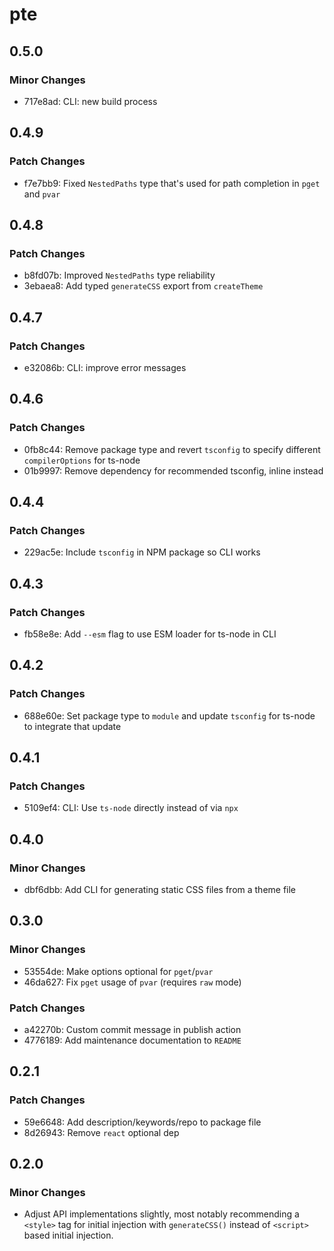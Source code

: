 # pte

## 0.5.0

### Minor Changes

- 717e8ad: CLI: new build process

## 0.4.9

### Patch Changes

- f7e7bb9: Fixed `NestedPaths` type that's used for path completion in `pget` and `pvar`

## 0.4.8

### Patch Changes

- b8fd07b: Improved `NestedPaths` type reliability
- 3ebaea8: Add typed `generateCSS` export from `createTheme`

## 0.4.7

### Patch Changes

- e32086b: CLI: improve error messages

## 0.4.6

### Patch Changes

- 0fb8c44: Remove package type and revert `tsconfig` to specify different `compilerOptions` for ts-node
- 01b9997: Remove dependency for recommended tsconfig, inline instead

## 0.4.4

### Patch Changes

- 229ac5e: Include `tsconfig` in NPM package so CLI works

## 0.4.3

### Patch Changes

- fb58e8e: Add `--esm` flag to use ESM loader for ts-node in CLI

## 0.4.2

### Patch Changes

- 688e60e: Set package type to `module` and update `tsconfig` for ts-node to integrate that update

## 0.4.1

### Patch Changes

- 5109ef4: CLI: Use `ts-node` directly instead of via `npx`

## 0.4.0

### Minor Changes

- dbf6dbb: Add CLI for generating static CSS files from a theme file

## 0.3.0

### Minor Changes

- 53554de: Make options optional for `pget`/`pvar`
- 46da627: Fix `pget` usage of `pvar` (requires `raw` mode)

### Patch Changes

- a42270b: Custom commit message in publish action
- 4776189: Add maintenance documentation to `README`

## 0.2.1

### Patch Changes

- 59e6648: Add description/keywords/repo to package file
- 8d26943: Remove `react` optional dep

## 0.2.0

### Minor Changes

- Adjust API implementations slightly, most notably recommending a `<style>` tag for initial injection with `generateCSS()` instead of `<script>` based initial injection.
